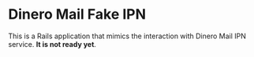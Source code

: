 # Dinero Mail Fake IPN

This is a Rails application that mimics the interaction with Dinero Mail IPN service. **It is not ready yet**.